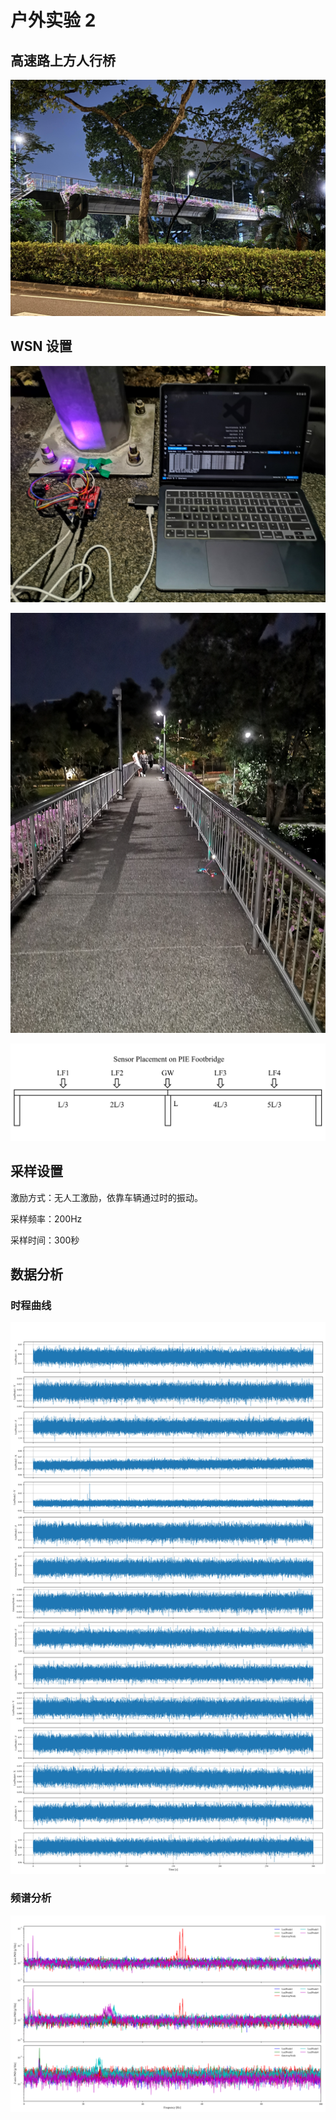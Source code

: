# 户外实验 2

## 高速路上方人行桥

![](field2-piebridge.jpg)

## WSN 设置

![](field2-sensor.jpg)

![](field2-layout.jpg)

![](pie-placement.png)

## 采样设置

激励方式：无人工激励，依靠车辆通过时的振动。

采样频率：200Hz

采样时间：300秒

## 数据分析

### 时程曲线

![](pie_r1_timehist.png)

### 频谱分析

![](pie_r1_psd.png)